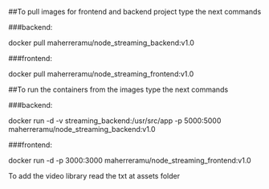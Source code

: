 ##To pull images for frontend and backend project type the next commands

###backend:

docker pull maherreramu/node_streaming_backend:v1.0

###frontend:

docker pull maherreramu/node_streaming_frontend:v1.0


##To run the containers from the images type the next commands

###backend:

docker run -d -v streaming_backend:/usr/src/app -p 5000:5000 maherreramu/node_streaming_backend:v1.0

###frontend:

docker run -d -p 3000:3000 maherreramu/node_streaming_frontend:v1.0


To add the video library read the txt at assets folder